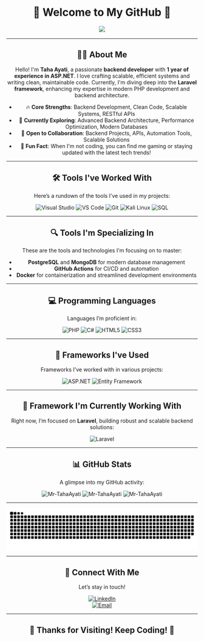 <div align="center">

# 🌟 Welcome to My GitHub 🌟

<img src="https://user-images.githubusercontent.com/74038190/213910845-af37a709-8995-40d6-be59-724526e3c3d7.gif"/>

---

## 👨‍💻 About Me  
Hello! I'm **Taha Ayati**, a passionate **backend developer** with **1 year of experience in ASP.NET**. I love crafting scalable, efficient systems and writing clean, maintainable code. Currently, I'm diving deep into the **Laravel framework**, enhancing my expertise in modern PHP development and backend architecture.

- 🔥 **Core Strengths**: Backend Development, Clean Code, Scalable Systems, RESTful APIs
- 🚀 **Currently Exploring**: Advanced Backend Architecture, Performance Optimization, Modern Databases
- 💼 **Open to Collaboration**: Backend Projects, APIs, Automation Tools, Scalable Solutions
- 🌟 **Fun Fact**: When I'm not coding, you can find me gaming or staying updated with the latest tech trends!

---

## 🛠 Tools I've Worked With  
Here’s a rundown of the tools I’ve used in my projects:

![Visual Studio](https://img.shields.io/badge/Visual_Studio-5C2D91?style=flat-square&logo=visual-studio&logoColor=white) 
![VS Code](https://img.shields.io/badge/VS_Code-007ACC?style=flat-square&logo=visual-studio-code&logoColor=white) 
![Git](https://img.shields.io/badge/Git-F05032?style=flat-square&logo=git&logoColor=white) 
![Kali Linux](https://img.shields.io/badge/Kali_Linux-557C94?style=flat-square&logo=kali-linux&logoColor=white)
![SQL](https://img.shields.io/badge/SQL-4479A1?style=flat-square&logo=postgresql&logoColor=white)

---

## 🔍 Tools I'm Specializing In  
These are the tools and technologies I'm focusing on to master:

- **PostgreSQL** and **MongoDB** for modern database management
- **GitHub Actions** for CI/CD and automation
- **Docker** for containerization and streamlined development environments

---

## 💻 Programming Languages  
Languages I’m proficient in:

![PHP](https://img.shields.io/badge/PHP-777BB4?style=flat-square&logo=php&logoColor=white) 
![C#](https://img.shields.io/badge/C%23-239120?style=flat-square&logo=c-sharp&logoColor=white) 
![HTML5](https://img.shields.io/badge/HTML5-E34F26?style=flat-square&logo=html5&logoColor=white) 
![CSS3](https://img.shields.io/badge/CSS3-1572B6?style=flat-square&logo=css3&logoColor=white)

---

## 🧩 Frameworks I've Used  
Frameworks I’ve worked with in various projects:

![ASP.NET](https://img.shields.io/badge/ASP.NET-512BD4?style=flat-square&logo=dotnet&logoColor=white) 
![Entity Framework](https://img.shields.io/badge/Entity_Framework-512BD4?style=flat-square&logo=dotnet&logoColor=white)

---

## 🚀 Framework I'm Currently Working With  
Right now, I’m focused on **Laravel**, building robust and scalable backend solutions:

![Laravel](https://img.shields.io/badge/Laravel-FF2D20?style=flat-square&logo=laravel&logoColor=white)

---

## 📊 GitHub Stats  
A glimpse into my GitHub activity:

<p align="center">
    <img width="48%" src="https://github-readme-stats.vercel.app/api?username=Mr-TahaAyati&show_icons=true&theme=dracula&title_color=ff8000&text_color=ffffff&bg_color=1a1b27&locale=en&hide_border=true" alt="Mr-TahaAyati" />
   <img width="48%" src="https://github-readme-streak-stats.herokuapp.com/?user=Mr-TahaAyati&theme=dracula&hide_border=true&background=1a1b27&stroke=ff8000&ring=ff8000&fire=ff8000&currStreakNum=ffffff&sideNums=ffffff&currStreakLabel=ff8000&sideLabels=ffffff" alt="Mr-TahaAyati" />
  <img width="40%" src="https://github-readme-stats.vercel.app/api/top-langs?username=Mr-TahaAyati&show_icons=true&theme=dracula&title_color=ff8000&text_color=ffffff&bg_color=1a1b27&locale=en&layout=compact&hide_border=true" alt="Mr-TahaAyati" />

 
</p>

---

![GitHub Contribution Snake](https://raw.githubusercontent.com/platane/snk/output/github-contribution-grid-snake-dark.svg)

---

## 🔗 Connect With Me  
Let’s stay in touch!

[![LinkedIn](https://img.shields.io/badge/LinkedIn-0A66C2?style=flat-square&logo=linkedin&logoColor=white)](https://www.linkedin.com/in/your-linkedin/)  
[![Email](https://img.shields.io/badge/Email-D14836?style=flat-square&logo=gmail&logoColor=white)](mailto:your-email@example.com)

---

## 🚀 Thanks for Visiting! Keep Coding! 🚀

</div>
